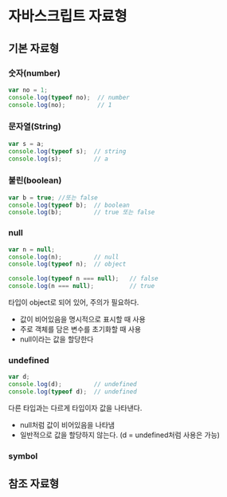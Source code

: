 # 자바스크립트 자료형  
## 기본 자료형  
### 숫자(number)  
``` javascript
var no = 1;
console.log(typeof no);  // number
console.log(no);         // 1
```  
### 문자열(String)  
``` javascript
var s = a;
console.log(typeof s);  // string
console.log(s);         // a
```  
### 불린(boolean)  
``` javascript
var b = true; //또는 false
console.log(typeof b);  // boolean
console.log(b);         // true 또는 false
```  
### null
``` javascript
var n = null;
console.log(n);         // null
console.log(typeof n);  // object

console.log(typeof n === null);   // false
console.log(n === null);          // true
```  
타입이 object로 되어 있어, 주의가 필요하다.  
- 값이 비어있음을 명시적으로 표시할 때 사용  
- 주로 객체를 담은 변수를 초기화할 때 사용
- null이라는 값을 할당한다
### undefined  
``` javascript
var d;
console.log(d);         // undefined
console.log(typeof d);  // undefined
```  
다른 타입과는 다르게 타입이자 값을 나타낸다.  
- null처럼 값이 비어있음을 나타냄  
- 일반적으로 값을 할당하지 않는다. (d = undefined처럼 사용은 가능)
### symbol


## 참조 자료형  
